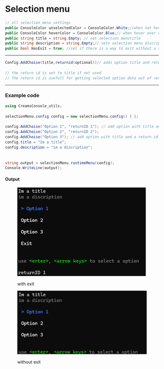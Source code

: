 # Selection menu



```csharp
// all selection menu settings
public ConsoleColor unselectedColor = ConsoleColor.White;//when not hovered is this color
public ConsoleColor hoverColor = ConsoleColor.Blue;// when hover over color
public string title = string.Empty; // set selection menutitle
public string description = string.Empty;// sets selection menu discription
public bool HasExit = true; //set if there is a way to exit without a selected option
```

***

```csharp
Config.AddChoise(title,returnid(optional))// adds option title and returnID

// the return id is set to title if not used
// The return id is usefull for getting selected option data out of returnDatatype
```

***

### Example code

```csharp
using CreamsConsole_utils;

selectionMenu.config config = new selectionMenu.config() { };

config.AddChoise("Option 1", "returnID 1"); // add option with title and a return id 
config.AddChoise("Option 2", "returnID 2");
config.AddChoise("Option 3"); // add option with title and a return id = title
config.title = "Im a title";
config.description = "im a discription";


string output = selectionMenu.runtimeMenu(config);
Console.WriteLine(output);
```

#### Output

<figure><img src="../../../.gitbook/assets/selectionMenu.png" alt=""><figcaption><p>with exit</p></figcaption></figure>

<figure><img src="../../../.gitbook/assets/selectionMenu1.png" alt=""><figcaption><p>without exit</p></figcaption></figure>



